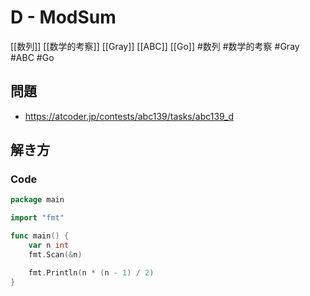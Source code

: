 # D - ModSum
[[数列]] [[数学的考察]] [[Gray]] [[ABC]] [[Go]]
#数列 #数学的考察 #Gray #ABC #Go 

## 問題
- https://atcoder.jp/contests/abc139/tasks/abc139_d

## 解き方
### Code
```go
package main

import "fmt"

func main() {
	var n int
	fmt.Scan(&n)

	fmt.Println(n * (n - 1) / 2)
}
```